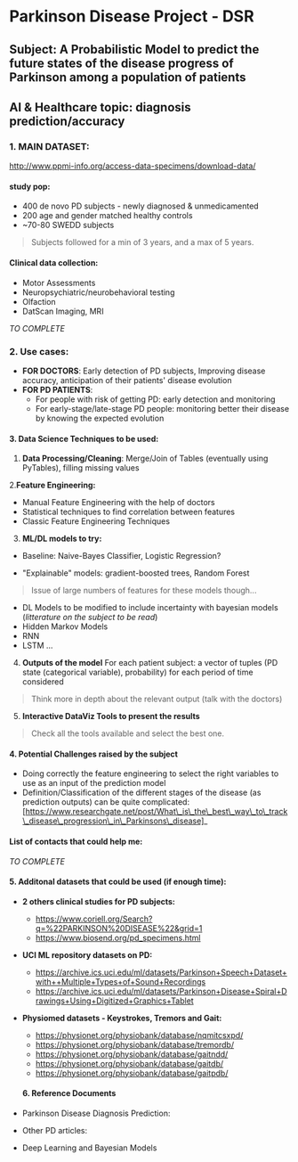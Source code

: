 # Parkinson Disease Project - DSR
## Subject: A Probabilistic Model to predict the future states of the disease progress of Parkinson among a population of patients
## AI & Healthcare topic: diagnosis prediction/accuracy


### 1. **MAIN DATASET**: 
http://www.ppmi-info.org/access-data-specimens/download-data/

#### study pop:
* 400 de novo PD subjects - newly diagnosed & unmedicamented
* 200 age and gender matched healthy controls
* ~70-80 SWEDD subjects
> Subjects followed for a min of 3 years, and a max of 5 years.

#### Clinical data collection: 
* Motor Assessments
* Neuropsychiatric/neurobehavioral testing
* Olfaction
* DatScan Imaging, MRI

_TO COMPLETE_

### 2. Use cases: 
* **FOR DOCTORS**: Early detection of PD subjects, Improving disease accuracy, anticipation of their patients' disease evolution 
* **FOR PD PATIENTS**: 
  * For people with risk of getting PD: early detection and monitoring 
  * For early-stage/late-stage PD people: monitoring better their disease by knowing the expected evolution
  
#### 3. Data Science Techniques to be used: 
1. **Data Processing/Cleaning**: Merge/Join of Tables (eventually using PyTables), filling missing values

2.**Feature Engineering:**
  * Manual Feature Engineering with the help of doctors 
  * Statistical techniques to find correlation between features
  * Classic Feature Engineering Techniques 
  
3. **ML/DL models to try:** 
 * Baseline: Naive-Bayes Classifier, Logistic Regression? 
 
 
 * "Explainable" models: gradient-boosted trees, Random Forest
> Issue of large numbers of features for these models though...

 * DL Models to be modified to include incertainty with bayesian models (_litterature on the subject to be read_)
  * Hidden Markov Models
  * RNN
  * LSTM
  ...
  
4. **Outputs of the model**
For each patient subject: a vector of tuples (PD state (categorical variable), probability) for each period of time considered
> Think more in depth about the relevant output (talk with the doctors)

5. **Interactive DataViz Tools to present the results**
> Check all the tools available and select the best one. 

#### 4. Potential Challenges raised by the subject
* Doing correctly the feature engineering to select the right variables to use as an input of the prediction model
* Definition/Classification of the different stages of the disease (as prediction outputs) can be quite complicated: 
[https://www.researchgate.net/post/What\_is\_the\_best\_way\_to\_track\_disease\_progression\_in\_Parkinsons\_disease]_

#### List of contacts that could help me: 
_TO COMPLETE_


#### 5. Additonal datasets that could be used (if enough time):
* **2 others clinical studies for PD subjects:** 
  * https://www.coriell.org/Search?q=%22PARKINSON%20DISEASE%22&grid=1
  * https://www.biosend.org/pd_specimens.html
  
* **UCI ML repository datasets on PD:**
  * https://archive.ics.uci.edu/ml/datasets/Parkinson+Speech+Dataset+with++Multiple+Types+of+Sound+Recordings
  * https://archive.ics.uci.edu/ml/datasets/Parkinson+Disease+Spiral+Drawings+Using+Digitized+Graphics+Tablet
  
* **Physiomed datasets - Keystrokes, Tremors and Gait:**
  * https://physionet.org/physiobank/database/nqmitcsxpd/
  * https://physionet.org/physiobank/database/tremordb/
  * https://physionet.org/physiobank/database/gaitndd/
  * https://physionet.org/physiobank/database/gaitdb/
  * https://physionet.org/physiobank/database/gaitpdb/
  
  #### 6. Reference Documents
  
 * Parkinson Disease Diagnosis Prediction: 
 
 * Other PD articles:
 
 * Deep Learning and Bayesian Models
 
  







